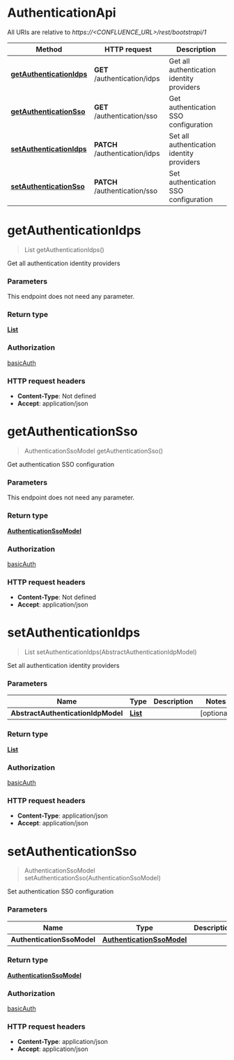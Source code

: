 # AuthenticationApi

All URIs are relative to *https://&lt;CONFLUENCE_URL&gt;/rest/bootstrapi/1*

| Method | HTTP request | Description |
|------------- | ------------- | -------------|
| [**getAuthenticationIdps**](AuthenticationApi.md#getAuthenticationIdps) | **GET** /authentication/idps | Get all authentication identity providers |
| [**getAuthenticationSso**](AuthenticationApi.md#getAuthenticationSso) | **GET** /authentication/sso | Get authentication SSO configuration |
| [**setAuthenticationIdps**](AuthenticationApi.md#setAuthenticationIdps) | **PATCH** /authentication/idps | Set all authentication identity providers |
| [**setAuthenticationSso**](AuthenticationApi.md#setAuthenticationSso) | **PATCH** /authentication/sso | Set authentication SSO configuration |


<a name="getAuthenticationIdps"></a>
# **getAuthenticationIdps**
> List getAuthenticationIdps()

Get all authentication identity providers

### Parameters
This endpoint does not need any parameter.

### Return type

[**List**](../Models/AbstractAuthenticationIdpModel.md)

### Authorization

[basicAuth](../README.md#basicAuth)

### HTTP request headers

- **Content-Type**: Not defined
- **Accept**: application/json

<a name="getAuthenticationSso"></a>
# **getAuthenticationSso**
> AuthenticationSsoModel getAuthenticationSso()

Get authentication SSO configuration

### Parameters
This endpoint does not need any parameter.

### Return type

[**AuthenticationSsoModel**](../Models/AuthenticationSsoModel.md)

### Authorization

[basicAuth](../README.md#basicAuth)

### HTTP request headers

- **Content-Type**: Not defined
- **Accept**: application/json

<a name="setAuthenticationIdps"></a>
# **setAuthenticationIdps**
> List setAuthenticationIdps(AbstractAuthenticationIdpModel)

Set all authentication identity providers

### Parameters

|Name | Type | Description  | Notes |
|------------- | ------------- | ------------- | -------------|
| **AbstractAuthenticationIdpModel** | [**List**](../Models/AbstractAuthenticationIdpModel.md)|  | [optional] |

### Return type

[**List**](../Models/AbstractAuthenticationIdpModel.md)

### Authorization

[basicAuth](../README.md#basicAuth)

### HTTP request headers

- **Content-Type**: application/json
- **Accept**: application/json

<a name="setAuthenticationSso"></a>
# **setAuthenticationSso**
> AuthenticationSsoModel setAuthenticationSso(AuthenticationSsoModel)

Set authentication SSO configuration

### Parameters

|Name | Type | Description  | Notes |
|------------- | ------------- | ------------- | -------------|
| **AuthenticationSsoModel** | [**AuthenticationSsoModel**](../Models/AuthenticationSsoModel.md)|  | [optional] |

### Return type

[**AuthenticationSsoModel**](../Models/AuthenticationSsoModel.md)

### Authorization

[basicAuth](../README.md#basicAuth)

### HTTP request headers

- **Content-Type**: application/json
- **Accept**: application/json

